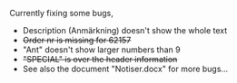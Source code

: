 ﻿Currently fixing some bugs, 

 * Description (Anmärkning) doesn't show the whole text
 * ~~Order nr is missing for 62157~~
 * "Ant" doesn't show larger numbers than 9
 * ~~"SPECIAL" is over the header information~~
 * See also the document "Notiser.docx" for more bugs...
